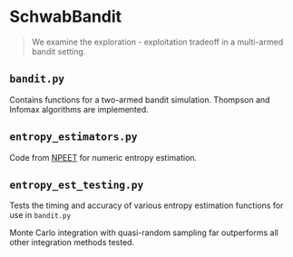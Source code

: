 # SchwabBandit


> We examine the exploration - exploitation tradeoff in a multi-armed bandit setting.

## `bandit.py`
Contains functions for a two-armed bandit simulation. Thompson and Infomax algorithms are implemented.


## `entropy_estimators.py`
Code from [NPEET](https://github.com/gregversteeg/NPEET) for numeric entropy estimation.


## `entropy_est_testing.py`
Tests the timing and accuracy of various entropy estimation functions for use in `bandit.py`

Monte Carlo integration with quasi-random sampling far outperforms all other integration methods tested. 
